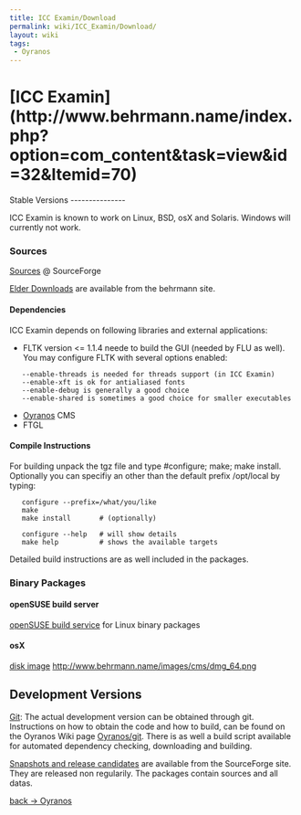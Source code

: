 ```yaml
---
title: ICC Examin/Download
permalink: wiki/ICC_Examin/Download/
layout: wiki
tags:
 - Oyranos
---
```


<h1>
[ICC
Examin](http://www.behrmann.name/index.php?option=com_content&task=view&id=32&Itemid=70)

</h1>
Stable Versions
---------------

ICC Examin is known to work on Linux, BSD, osX and Solaris. Windows will
currently not work.

### Sources

[Sources](http://sourceforge.net/projects/oyranos/files/ICC%20Examin/) @
SourceForge

[Elder
Downloads](http://www.behrmann.name/index.php?option=com_content&task=view&id=33)
are available from the behrmann site.

#### Dependencies

ICC Examin depends on following libraries and external applications:

-   FLTK version &lt;= 1.1.4 neede to build the GUI (needed by FLU as
    well). You may configure FLTK with several options enabled:

`   --enable-threads is needed for threads support (in ICC Examin)`  
`   --enable-xft is ok for antialiased fonts`  
`   --enable-debug is generally a good choice`  
`   --enable-shared is sometimes a good choice for smaller executables`

-   [Oyranos](/wiki/Oyranos/Download "wikilink") CMS
-   FTGL

#### Compile Instructions

For building unpack the tgz file and type \#configure; make; make
install. Optionally you can specifiy an other than the default prefix
/opt/local by typing:

`   configure --prefix=/what/you/like`  
`   make`  
`   make install       # (optionally)`

`   configure --help   # will show details`  
`   make help          # shows the available targets`

Detailed build instructions are as well included in the packages.

### Binary Packages

#### openSUSE build server

[openSUSE build
service](http://www.oyranos.org/wiki/index.php?title=Oyranos/Download#openSUSE_build_server)
for Linux binary packages

#### osX

[disk
image](http://sourceforge.net/project/showfiles.php?group_id=177017&package_id=247078)
<http://www.behrmann.name/images/cms/dmg_64.png>

Development Versions
--------------------

[Git](/wiki/Oyranos/git "wikilink"): The actual development version can be
obtained through git. Instructions on how to obtain the code and how to
build, can be found on the Oyranos Wiki page
[Oyranos/git](/wiki/Oyranos/git "wikilink"). There is as well a build script
available for automated dependency checking, downloading and building.

[Snapshots and release
candidates](http://sourceforge.net/project/showfiles.php?group_id=177017)
are available from the SourceForge site. They are released non
regularily. The packages contain sources and all datas.

[back -&gt; Oyranos](/wiki/Oyranos "wikilink")
